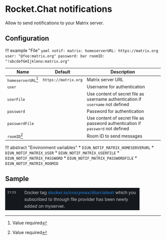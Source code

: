 # Rocket.Chat notifications

Allow to send notifications to your Matrix server.

## Configuration

!!! example "File"
    ```yaml
    notif:
      matrix:
        homeserverURL: https://matrix.org
        user: "@foo:matrix.org"
        password: bar
        roomID: "!abcdefGHIjklmno:matrix.org"
    ```

| Name                  | Default                | Description       |
|-----------------------|------------------------|-------------------|
| `homeserverURL`[^1]   | `https://matrix.org`   | Matrix server URL |
| `user`                |                        | Username for authentication |
| `userFile`            |                        | Use content of secret file as username authentication if `username` not defined |
| `password`            |                        | Password for authentication |
| `passwordFile`        |                        | Use content of secret file as password authentication if `password` not defined |
| `roomID`[^1]          |                        | Room ID to send messages |

!!! abstract "Environment variables"
    * `DIUN_NOTIF_MATRIX_HOMESERVERURL`
    * `DIUN_NOTIF_MATRIX_USER`
    * `DIUN_NOTIF_MATRIX_USERFILE`
    * `DIUN_NOTIF_MATRIX_PASSWORD`
    * `DIUN_NOTIF_MATRIX_PASSWORDFILE`
    * `DIUN_NOTIF_MATRIX_ROOMID`

## Sample

![](../assets/notif/matrix.png)

[^1]: Value required

